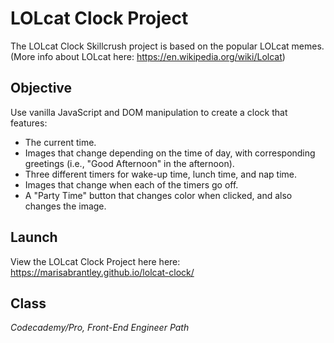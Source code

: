 # LOLcat Clock Project

The LOLcat Clock Skillcrush project is based on the popular LOLcat memes. (More info about LOLcat here: https://en.wikipedia.org/wiki/Lolcat)

## Objective

Use vanilla JavaScript and DOM manipulation to create a clock that features:

* The current time.
* Images that change depending on the time of day, with corresponding greetings (i.e., "Good Afternoon" in the afternoon).
* Three different timers for wake-up time, lunch time, and nap time.
* Images that change when each of the timers go off.
* A "Party Time" button that changes color when clicked, and also changes the image.



## Launch

View the LOLcat Clock Project here here: https://marisabrantley.github.io/lolcat-clock/

## Class
*Codecademy/Pro, Front-End Engineer Path*


